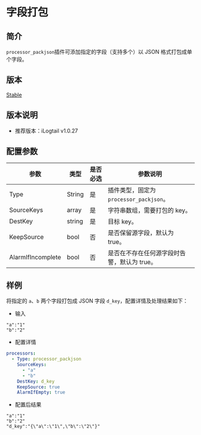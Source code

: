 # 字段打包

## 简介

`processor_packjson`插件可添加指定的字段（支持多个）以 JSON 格式打包成单个字段。

## 版本

[Stable](../../stability-level.md)

## 版本说明

* 推荐版本：iLogtail v1.0.27

## 配置参数

| 参数              | 类型   | 是否必选 | 参数说明                                    |
| ----------------- | ------ | -------- | ------------------------------------------- |
| Type              | String | 是       | 插件类型，固定为`processor_packjson`。      |
| SourceKeys        | array  | 是       | 字符串数组，需要打包的 key。                |
| DestKey           | string | 是       | 目标 key。                                  |
| KeepSource        | bool   | 否       | 是否保留源字段，默认为 true。               |
| AlarmIfIncomplete | bool   | 否       | 是否在不存在任何源字段时告警，默认为 true。 |

## 样例

将指定的 `a`、`b` 两个字段打包成 JSON 字段 `d_key`，配置详情及处理结果如下：

* 输入

```text
"a":"1"
"b":"2"
```

* 配置详情

```yaml
processors:
  - Type: processor_packjson
    SourceKeys: 
      - "a"
      - "b"
    DestKey: d_key
    KeepSource: true
    AlarmIfEmpty: true
```

* 配置后结果

```text
"a":"1"
"b":"2"
"d_key":"{\"a\":\"1\",\"b\":\"2\"}"
```

